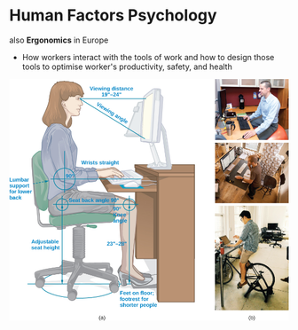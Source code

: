 # Human Factors Psychology

also **Ergonomics** in Europe

- How workers interact with the tools of work and how to design those tools to optimise worker's productivity, safety, and health

![](human-factors-psychology.png)